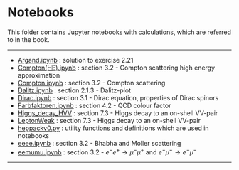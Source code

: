 # Notebooks

This folder contains Jupyter notebooks with calculations, which are referred to in the book.    

----
- [Argand.ipynb](Argand.ipynb) : solution to exercise 2.21
- [Compton(HE).ipynb](Compton(HE).ipynb) : section 3.2 - Compton scattering high energy approximation
- [Compton.ipynb](Compton.ipynb) : section 3.2 - Compton scattering
- [Dalitz.ipynb](Dalitz.ipynb) : section 2.1.3  - Dalitz-plot
- [Dirac.ipynb](Dirac.ipynb) : section 3.1 - Dirac equation, properties of Dirac spinors
- [Farbfaktoren.ipynb](Farbfaktoren.ipynb) : section 4.2 - QCD colour factor
- [Higgs_decay_HVV](Higgs_decay_HVV.ipynb) : section 7.3 - Higgs decay to an on-shell VV-pair
- [LeptonWeak](Higgs_decay_HVV.ipynb) : section 7.3 - Higgs decay to an on-shell VV-pair
- [heppackv0.py](heppackv0.py) : utility functions and definitions which are used in notebooks 
- [eeee.ipynb](eeee.ipynb) : section 3.2 - Bhabha and Moller scattering
- [eemumu.ipynb](eemumu.ipynb) : section 3.2 - $e^- e^+ \to \mu^- \mu^+$ and $e^- \mu^- \to e^- \mu^-$
 
----
